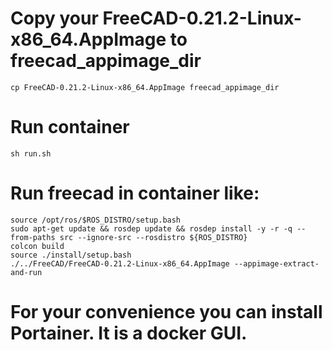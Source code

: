 # Copy your FreeCAD-0.21.2-Linux-x86_64.AppImage to freecad_appimage_dir

``cp FreeCAD-0.21.2-Linux-x86_64.AppImage freecad_appimage_dir``

# Run container

``sh run.sh``

# Run freecad in container like:

```
source /opt/ros/$ROS_DISTRO/setup.bash
sudo apt-get update && rosdep update && rosdep install -y -r -q --from-paths src --ignore-src --rosdistro ${ROS_DISTRO}
colcon build
source ./install/setup.bash
./../FreeCAD/FreeCAD-0.21.2-Linux-x86_64.AppImage --appimage-extract-and-run
```

# For your convenience you can install Portainer. It is a docker GUI.
